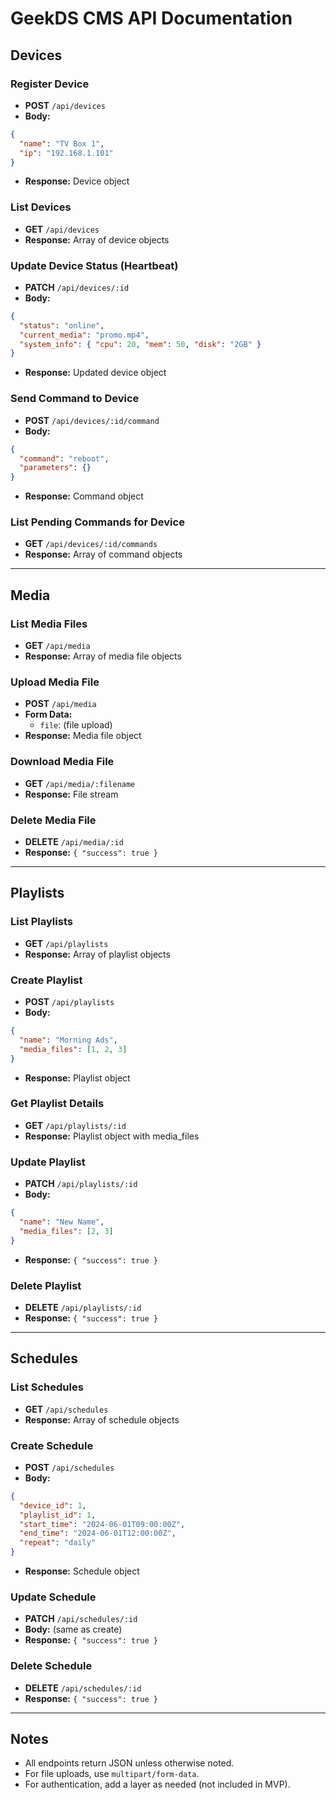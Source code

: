 # GeekDS CMS API Documentation

## Devices

### Register Device
- **POST** `/api/devices`
- **Body:**
```json
{
  "name": "TV Box 1",
  "ip": "192.168.1.101"
}
```
- **Response:** Device object

### List Devices
- **GET** `/api/devices`
- **Response:** Array of device objects

### Update Device Status (Heartbeat)
- **PATCH** `/api/devices/:id`
- **Body:**
```json
{
  "status": "online",
  "current_media": "promo.mp4",
  "system_info": { "cpu": 20, "mem": 50, "disk": "2GB" }
}
```
- **Response:** Updated device object

### Send Command to Device
- **POST** `/api/devices/:id/command`
- **Body:**
```json
{
  "command": "reboot",
  "parameters": {}
}
```
- **Response:** Command object

### List Pending Commands for Device
- **GET** `/api/devices/:id/commands`
- **Response:** Array of command objects

---

## Media

### List Media Files
- **GET** `/api/media`
- **Response:** Array of media file objects

### Upload Media File
- **POST** `/api/media`
- **Form Data:**
  - `file`: (file upload)
- **Response:** Media file object

### Download Media File
- **GET** `/api/media/:filename`
- **Response:** File stream

### Delete Media File
- **DELETE** `/api/media/:id`
- **Response:** `{ "success": true }`

---

## Playlists

### List Playlists
- **GET** `/api/playlists`
- **Response:** Array of playlist objects

### Create Playlist
- **POST** `/api/playlists`
- **Body:**
```json
{
  "name": "Morning Ads",
  "media_files": [1, 2, 3]
}
```
- **Response:** Playlist object

### Get Playlist Details
- **GET** `/api/playlists/:id`
- **Response:** Playlist object with media_files

### Update Playlist
- **PATCH** `/api/playlists/:id`
- **Body:**
```json
{
  "name": "New Name",
  "media_files": [2, 3]
}
```
- **Response:** `{ "success": true }`

### Delete Playlist
- **DELETE** `/api/playlists/:id`
- **Response:** `{ "success": true }`

---

## Schedules

### List Schedules
- **GET** `/api/schedules`
- **Response:** Array of schedule objects

### Create Schedule
- **POST** `/api/schedules`
- **Body:**
```json
{
  "device_id": 1,
  "playlist_id": 1,
  "start_time": "2024-06-01T09:00:00Z",
  "end_time": "2024-06-01T12:00:00Z",
  "repeat": "daily"
}
```
- **Response:** Schedule object

### Update Schedule
- **PATCH** `/api/schedules/:id`
- **Body:** (same as create)
- **Response:** `{ "success": true }`

### Delete Schedule
- **DELETE** `/api/schedules/:id`
- **Response:** `{ "success": true }`

---

## Notes
- All endpoints return JSON unless otherwise noted.
- For file uploads, use `multipart/form-data`.
- For authentication, add a layer as needed (not included in MVP). 